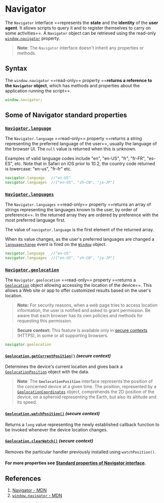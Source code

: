 # Navigator

The `Navigator` interface ==represents the **state** and the **identity** of the **user agent**. It allows scripts to query it and to register themselves to carry on some activities==. A `Navigator` object can be retrieved using the read-only [`window.navigator`](https://developer.mozilla.org/en-US/docs/Web/API/Window/navigator) property.

> **Note**: The `Navigator` interface doesn't inherit any properties or methods.

## Syntax

The `window.navigator` ==read-only== property ==**returns a reference to the `Navigator` object**, which has methods and properties about the application running the script==.

```js
window.navigator;
```



## Some of Navigator standard properties

### [`Navigator.language`](https://developer.mozilla.org/en-US/docs/Web/API/Navigator/language)

The `Navigator.language` ==read-only== property ==returns a string representing the preferred language of the user==, usually the language of the browser UI. The `null` value is returned when this is unknown.

Examples of valid language codes include "en", "en-US", "fr", "fr-FR", "es-ES", etc. Note that in Safari on iOS prior to 10.2, the country code returned is lowercase: "en-us", "fr-fr" etc.

```js
navigator.language   //"en-US"
navigator.languages  //["en-US", "zh-CN", "ja-JP"]
```

### [`Navigator.languages`](https://developer.mozilla.org/en-US/docs/Web/API/Navigator/languages)

The `Navigator.languages` ==read-only== property ==returns an array of strings representing the languages known to the user, by order of preference==. In the returned array they are ordered by preference with the most preferred language first. 

The value of `navigator.language` is the first element of the returned array.

When its value changes, as the user's preferred languages are changed a [`languagechange`](https://developer.mozilla.org/en-US/docs/Web/API/Window/languagechange_event) event is fired on the [`Window`](https://developer.mozilla.org/en-US/docs/Web/API/Window) object.

```js
navigator.language   //"en-US"
navigator.languages  //["en-US", "zh-CN", "ja-JP"]
```

### [`Navigator.geolocation`](https://developer.mozilla.org/en-US/docs/Web/API/Navigator/geolocation)

The `Navigator.geolocation` ==read-only== property ==returns a [`Geolocation`](https://developer.mozilla.org/en-US/docs/Web/API/Geolocation) object allowing accessing the location of the device==. This allows a Web site or app to offer customized results based on the user's location.

> **Note:** For security reasons, when a web page tries to access location information, the user is notified and asked to grant permission. Be aware that each browser has its own policies and methods for requesting this permission.

> **Secure context:** This feature is available only in [secure contexts](https://developer.mozilla.org/en-US/docs/Web/Security/Secure_Contexts) (HTTPS), in some or all supporting browsers.

```js
navigator.geolocation
```

#### [`Geolocation.getCurrentPosition()`](https://developer.mozilla.org/en-US/docs/Web/API/Geolocation/getCurrentPosition) _(secure context)_

Determines the device's current location and gives back a [`GeolocationPosition`](https://developer.mozilla.org/en-US/docs/Web/API/GeolocationPosition) object with the data.

> **Note**: The **`GeolocationPosition`** interface represents the position of the concerned device at a given time. The position, represented by a [`GeolocationCoordinates`](https://developer.mozilla.org/en-US/docs/Web/API/GeolocationCoordinates) object, comprehends the 2D position of the device, on a spheroid representing the Earth, but also its altitude and its speed.

#### [`Geolocation.watchPosition()`](https://developer.mozilla.org/en-US/docs/Web/API/Geolocation/watchPosition) _(secure context)_

Returns a `long` value representing the newly established callback function to be invoked whenever the device location changes.

#### [`Geolocation.clearWatch()`](https://developer.mozilla.org/en-US/docs/Web/API/Geolocation/clearWatch) _(secure context)_

Removes the particular handler previously installed using `watchPosition()`.

#### For more properties see [Standard properties of Navigator interface](https://developer.mozilla.org/en-US/docs/Web/API/Navigator#standard_properties).

## References

1. [Navigator - MDN](https://developer.mozilla.org/en-US/docs/Web/API/Navigator)
2. [`window.navigator` - MDN](https://developer.mozilla.org/en-US/docs/Web/API/Window/navigator)